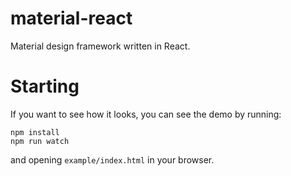 # material-react
Material design framework written in React.

# Starting
If you want to see how it looks, you can see the demo by running:
```
npm install
npm run watch
```
and opening `example/index.html` in your browser.

